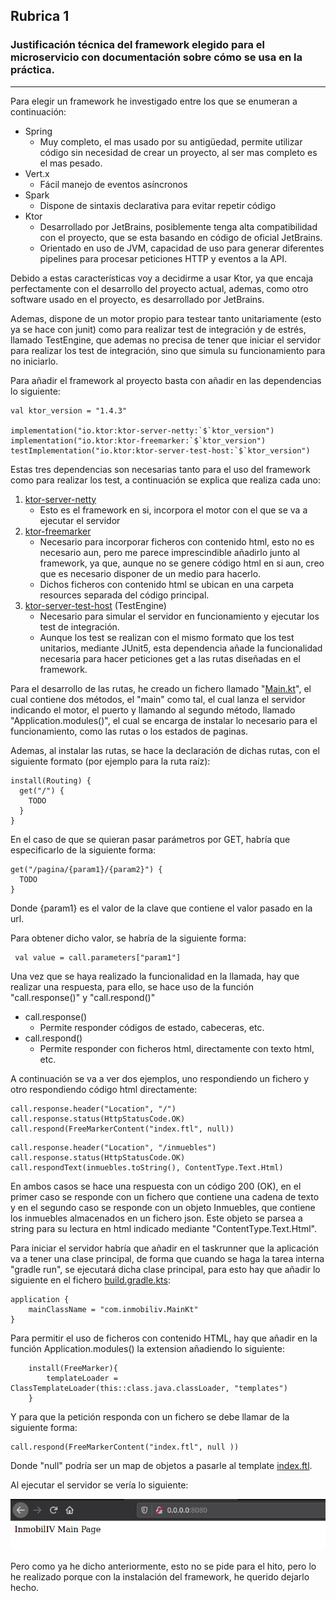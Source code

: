 ## Rubrica 1

### Justificación técnica del framework elegido para el microservicio con documentación sobre cómo se usa en la práctica.

---

Para elegir un framework he investigado entre los que se enumeran a continuación:

  - Spring
    - Muy completo, el mas usado por su antigüedad, permite utilizar código sin necesidad de crear un proyecto, al ser mas completo es el mas pesado.
  - Vert.x
    - Fácil manejo de eventos asíncronos
  - Spark
    - Dispone de sintaxis declarativa para evitar repetir código
  - Ktor
    - Desarrollado por JetBrains, posiblemente tenga alta compatibilidad con el proyecto, que se esta basando en código de oficial JetBrains.
    - Orientado en uso de JVM, capacidad de uso para generar diferentes pipelines para procesar peticiones HTTP y eventos a la API.


Debido a estas características voy a decidirme a usar Ktor, ya que encaja perfectamente con el desarrollo del proyecto actual, ademas, como otro software usado en el proyecto, es desarrollado por JetBrains.

Ademas, dispone de un motor propio para testear tanto unitariamente (esto ya se hace con junit) como para realizar test de integración y de estrés, llamado TestEngine, que ademas no precisa de tener que iniciar el servidor para realizar los test de integración, sino que simula su funcionamiento para no iniciarlo.

Para añadir el framework al proyecto basta con añadir en las dependencias lo siguiente:

```
val ktor_version = "1.4.3"

implementation("io.ktor:ktor-server-netty:`$`ktor_version")
implementation("io.ktor:ktor-freemarker:`$`ktor_version")
testImplementation("io.ktor:ktor-server-test-host:`$`ktor_version")
```

Estas tres dependencias son necesarias tanto para el uso del framework como para realizar los test, a continuación se explica que realiza cada uno:

1. [ktor-server-netty](https://api.ktor.io/1.2.1/io.ktor.server.netty/-netty/)
   - Esto es el framework en si, incorpora el motor con el que se va a ejecutar el servidor
2. [ktor-freemarker](https://ktor.io/docs/freemarker.html)
   - Necesario para incorporar ficheros con contenido html, esto no es necesario aun, pero me parece imprescindible añadirlo junto al framework, ya que, aunque no se genere código html en si aun, creo que es necesario disponer de un medio para hacerlo.
   - Dichos ficheros con contenido html se ubican en una carpeta resources separada del código principal.
3. [ktor-server-test-host](https://ktor.io/docs/servers-testing.html) (TestEngine)
   - Necesario para simular el servidor en funcionamiento y ejecutar los test de integración.
   - Aunque los test se realizan con el mismo formato que los test unitarios, mediante JUnit5, esta dependencia añade la funcionalidad necesaria para hacer peticiones get a las rutas diseñadas en el framework.

Para el desarrollo de las rutas, he creado un fichero llamado "[Main.kt](../../../app/src/main/kotlin/Main.kt)", el cual contiene dos métodos, el "main" como tal, el cual lanza el servidor indicando el motor, el puerto y llamando al segundo método, llamado "Application.modules()", el cual se encarga de instalar lo necesario para el funcionamiento, como las rutas o los estados de paginas.

Ademas, al instalar las rutas, se hace la declaración de dichas rutas, con el siguiente formato (por ejemplo para la ruta raíz):

```
install(Routing) {
  get("/") {
    TODO
  }
}
```

En el caso de que se quieran pasar parámetros por GET, habría que especificarlo de la siguiente forma:

```
get("/pagina/{param1}/{param2}") {
  TODO
}
```

Donde {param1} es el valor de la clave que contiene el valor pasado en la url.

Para obtener dicho valor, se habría de la siguiente forma:

```
 val value = call.parameters["param1"]
```

Una vez que se haya realizado la funcionalidad en la llamada, hay que realizar una respuesta, para ello, se hace uso de la función "call.response()" y "call.respond()"

- call.response()
  - Permite responder códigos de estado, cabeceras, etc.
- call.respond()
  - Permite responder con ficheros html, directamente con texto html, etc.

A continuación se va a ver dos ejemplos, uno respondiendo un fichero y otro respondiendo código html directamente:

```
call.response.header("Location", "/")
call.response.status(HttpStatusCode.OK)
call.respond(FreeMarkerContent("index.ftl", null))
```

```
call.response.header("Location", "/inmuebles")
call.response.status(HttpStatusCode.OK)
call.respondText(inmuebles.toString(), ContentType.Text.Html)
```

En ambos casos se hace una respuesta con un código 200 (OK), en el primer caso se responde con un fichero que contiene una cadena de texto y en el segundo caso se responde con un objeto Inmuebles, que contiene los inmuebles almacenados en un fichero json. Este objeto se parsea a string para su lectura en html indicado mediante "ContentType.Text.Html".

Para iniciar el servidor habría que añadir en el taskrunner que la aplicación va a tener una clase principal, de forma que cuando se haga la tarea interna "gradle run", se ejecutará dicha clase principal, para esto hay que añadir lo siguiente en el fichero [build.gradle.kts](../../../app/build.gradle.kts):

```
application {
    mainClassName = "com.inmobiliv.MainKt"
}
```

Para permitir el uso de ficheros con contenido HTML, hay que añadir en la función Application.modules() la extension añadiendo lo siguiente:

```
    install(FreeMarker){
        templateLoader = ClassTemplateLoader(this::class.java.classLoader, "templates")
    }
```

Y para que la petición responda con un fichero se debe llamar de la siguiente forma:

```
call.respond(FreeMarkerContent("index.ftl", null ))
```

Donde "null" podría ser un map de objetos a pasarle al template [index.ftl](../../../app/src/main/resources/templates/index.ftl).

Al ejecutar el servidor se vería lo siguiente:

![funcionando](../../img/hito6/rubrica1/funcionando.png)

Pero como ya he dicho anteriormente, esto no se pide para el hito, pero lo he realizado porque con la instalación del framework, he querido dejarlo hecho.